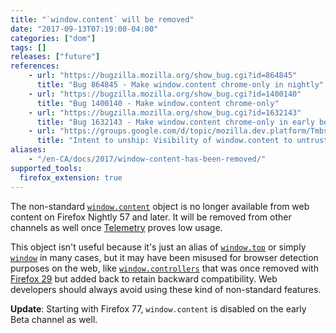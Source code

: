 ```yaml
---
title: "`window.content` will be removed"
date: "2017-09-13T07:19:00-04:00"
categories: ["dom"]
tags: []
releases: ["future"]
references:
    - url: "https://bugzilla.mozilla.org/show_bug.cgi?id=864845"
      title: "Bug 864845 - Make window.content chrome-only in nightly"
    - url: "https://bugzilla.mozilla.org/show_bug.cgi?id=1400140"
      title: "Bug 1400140 - Make window.content chrome-only"
    - url: "https://bugzilla.mozilla.org/show_bug.cgi?id=1632143"
      title: "Bug 1632143 - Make window.content chrome-only in early betas"
    - url: "https://groups.google.com/d/topic/mozilla.dev.platform/Tmbs-wFwHzo/discussion"
      title: "Intent to unship: Visibility of window.content to untrusted code"
aliases:
    - "/en-CA/docs/2017/window-content-has-been-removed/"
supported_tools:
  firefox_extension: true
---
```

The non-standard [`window.content`](https://developer.mozilla.org/docs/Web/API/Window/content) object is no longer available from web content on Firefox Nightly 57 and later. It will be removed from other channels as well once [Telemetry](https://telemetry.mozilla.org/) proves low usage.

This object isn't useful because it's just an alias of [`window.top`](https://developer.mozilla.org/docs/Web/API/Window/top) or simply [`window`](https://developer.mozilla.org/docs/Web/API/Window) in many cases, but it may have been misused for browser detection purposes on the web, like [`window.controllers`](https://developer.mozilla.org/docs/Web/API/Window/controllers) that was once removed with [Firefox 29](https://www.fxsitecompat.dev/en-CA/docs/2014/window-content-controllers-pkcs11-and-loadstatus-have-been-removed/) but added back to retain backward compatibility. Web developers should always avoid using these kind of non-standard features.

**Update**: Starting with Firefox 77, `window.content` is disabled on the early Beta channel as well.
